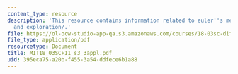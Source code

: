 ```yaml
---
content_type: resource
description: 'This resource contains information related to euler''s method: exercises
  and exploration/.'
file: https://ol-ocw-studio-app-qa.s3.amazonaws.com/courses/18-03sc-differential-equations-fall-2011/395eca75a20bf4553a54ddfece6b1a88_MIT18_03SCF11_s3_3appl.pdf
file_type: application/pdf
resourcetype: Document
title: MIT18_03SCF11_s3_3appl.pdf
uid: 395eca75-a20b-f455-3a54-ddfece6b1a88
---
```

